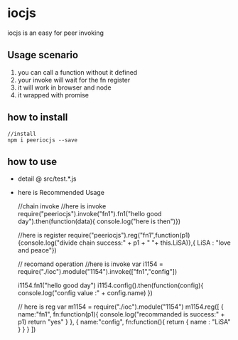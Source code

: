 # iocjs
iocjs is an easy for peer invoking

## Usage scenario
1. you can call a function without it defined
2. your invoke will wait for the fn register
3. it will work in browser and node
4. it wrapped with promise

## how to install 
    //install
    npm i peeriocjs --save
    
## how to use
* detail @ src/test.*.js
* here is Recommended Usage

    //chain invoke
    //here is invoke
    require("peeriocjs").invoke("fn1").fn1("hello good day").then(function(data){ console.log("here is then")})

    //here is register
    require("peeriocjs").reg("fn1",function(p1){console.log("divide chain success:" + p1 + " "+ this.LiSA)},{ LiSA : "love and peace"})


    // recomand operation
    //here is invoke
    var i1154 = require("./ioc").module("1154").invoke(["fn1","config"])

    i1154.fn1("hello good day")
    i1154.config().then(function(config){
        console.log("config value :" + config.name)
    })


    // here is reg
    var m1154 = require("./ioc").module("1154")
    m1154.reg([
        {
            name:"fn1",
            fn:function(p1){
                console.log("recommanded is success:" + p1)
                return "yes"
            }
        },
        {
            name:"config",
            fn:function(){
                return {
                    name : "LiSA"
                }
            }
        }
    ])

